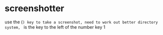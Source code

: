 # screenshotter

use the (`) key to take a screenshot, need to work out better directory system, ` is the key to the left of the number key 1
